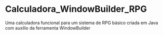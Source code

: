 # Calculadora_WindowBuilder_RPG
Uma calculadora funcional para um sistema de RPG básico criada em Java com auxílio da ferramenta WindowBuilder 
